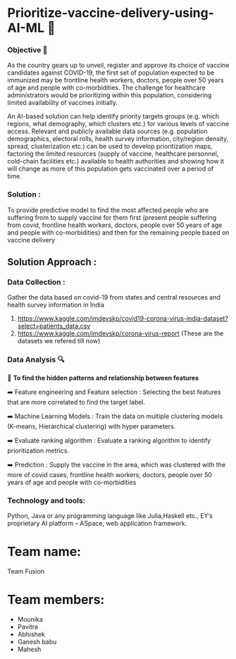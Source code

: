 # Prioritize-vaccine-delivery-using-AI-ML 🚚

### Objective :dart:
As the country gears up to unveil, register and approve its choice of vaccine candidates against COVID-19, the first set of population expected to be immunized may be frontline health workers, doctors, people over 50 years of age and people with co-morbidities. The challenge for healthcare administrators would be  prioritizing within this population, considering limited availability of vaccines initially.

An AI-based solution can help identify priority targets groups (e.g. which regions, what demography, which clusters etc.) for various levels of vaccine access. Relevant and publicly available data sources (e.g. population demographics, electoral rolls, health survey information, city/region density, spread, clusterization etc.) can be used to develop prioritization maps, factoring the limited resources (supply of vaccine, healthcare personnel, cold-chain facilities etc.) available to health authorities and showing how it will change as more of this population gets vaccinated over a period of time.

### Solution :

To provide predictive model to find the most affected people who are suffering from to supply vaccine for them first (present people suffering from covid, frontline health workers, doctors, people over 50 years of age and people with co-morbidities) and then for the remaining people based on vaccine delivery


## Solution Approach :

### Data Collection : 

Gather the data based on covid-19 from states and central resources and health survey information in India

  1. https://www.kaggle.com/imdevskp/covid19-corona-virus-india-dataset?select=patients_data.csv
  2. https://www.kaggle.com/imdevskp/corona-virus-report
  (These are the datasets we refered till now)

### Data Analysis 🔍

:diamond_shape_with_a_dot_inside: **To find the hidden patterns and relationship between features**

:arrow_right: Feature engineering and Feature selection :
Selecting the best features that are more correlated to find the target label.

:arrow_right: Machine Learning Models :
Train the data on multiple clustering models (K-means, Hierarchical clustering) with hyper parameters. 

:arrow_right: Evaluate ranking algorithm :
Evaluate a ranking algorithm to identify prioritization metrics.

:arrow_right: Prediction :
Supply the vaccine in the area, which was clustered with the more of covid cases, frontline health workers, doctors, people over 50 years of age and people with co-morbidities

### Technology and tools:

Python, Java or any programming language like Julia,Haskell etc., EY’s proprietary AI platform – ASpace, web application framework.

<h1> Team name:</h1>  
Team Fusion

<h1>Team members:</h1>

<ul>
  <li>Mounika</li>
  <li>Pavitra</li>
  <li>Abhishek</li>
  <li>Ganesh babu</li>
  <li>Mahesh</li>
</ul>




